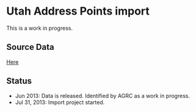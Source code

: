 # Utah Address Points import #

This is a work in progress.

## Source Data ##

[Here](http://gis.utah.gov/data/address-data/)

## Status ##

* Jun 2013: Data is released. Identified by AGRC as a work in progress.
* Jul 31, 2013: Import project started.